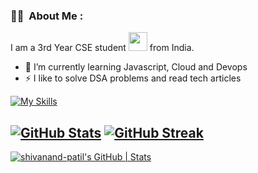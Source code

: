 ### :woman_technologist: &nbsp;About Me :

I am a 3rd Year CSE student  <img src="https://media.giphy.com/media/WUlplcMpOCEmTGBtBW/giphy.gif" width="30"> from India.

- 🔭 I’m currently learning Javascript, Cloud and Devops
- ⚡ I like to solve DSA problems and read tech articles




[![My Skills](https://skillicons.dev/icons?i=c,cpp,java,js,python,git,r,scala,spark&perline=8)](https://skillicons.dev)



[![GitHub Stats](https://github-readme-stats.vercel.app/api?username=shivanand-patil&hide=issues&show_icons=true&hide_border=true&theme=github_dark&count_private=true)](https://github.com/anuraghazra/github-readme-stats)
[![GitHub Streak](https://streak-stats.demolab.com?user=shivanand-patil&theme=dark&border_radius=4.7)](https://git.io/streak-stats)
---
[![shivanand-patil's GitHub | Stats](https://stats.quine.sh/shivanand-patil/github?theme=light)](https://quine.sh)
